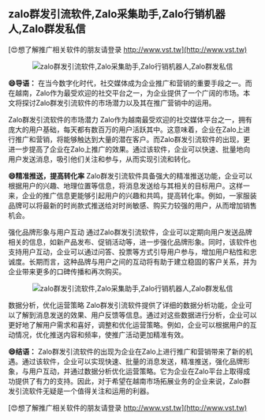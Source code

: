 ## **zalo群发引流软件,Zalo采集助手,Zalo行销机器人,Zalo群发私信**

[😍想了解推广相关软件的朋友请登录 http://www.vst.tw](http://www.vst.tw)

 <center><img src="https://vst.tw/MP4/tuiguang/png/8.png" alt="zalo群发引流软件,Zalo采集助手,Zalo行销机器人,Zalo群发私信"></center>

**😄导语：**
在当今数字化时代，社交媒体成为企业推广和营销的重要手段之一。而在越南，Zalo作为最受欢迎的社交平台之一，为企业提供了一个广阔的市场。本文将探讨Zalo群发引流软件的市场潜力以及其在推广营销中的运用。

Zalo群发引流软件的市场潜力
Zalo作为越南最受欢迎的社交媒体平台之一，拥有庞大的用户基础，每天都有数百万的用户活跃其中。这意味着，企业在Zalo上进行推广和营销，将能够触达到大量的潜在客户。而Zalo群发引流软件的出现，更进一步提高了企业在Zalo上推广的效果。通过该软件，企业可以快速、批量地向用户发送消息，吸引他们关注和参与，从而实现引流和转化。

**😄精准推送，提高转化率**
Zalo群发引流软件具备强大的精准推送功能，企业可以根据用户的兴趣、地理位置等信息，将消息发送给与其相关的目标用户。这样一来，企业的推广信息更能够引起用户的兴趣和共鸣，提高转化率。例如，一家服装品牌可以将最新的时尚款式推送给对时尚敏感、购买力较强的用户，从而增加销售机会。

强化品牌形象与用户互动
通过Zalo群发引流软件，企业可以定期向用户发送品牌相关的信息，如新产品发布、促销活动等，进一步强化品牌形象。同时，该软件也支持用户互动，企业可以通过问答、投票等方式引导用户参与，增加用户粘性和忠诚度。长期而言，这种品牌与用户之间的互动将有助于建立稳固的客户关系，并为企业带来更多的口碑传播和再次购买。

 <center><img src="https://vst.tw/MP4/tuiguang/png/5.png" alt="zalo群发引流软件,Zalo采集助手,Zalo行销机器人,Zalo群发私信"></center>

数据分析，优化运营策略
Zalo群发引流软件提供了详细的数据分析功能，企业可以了解到消息发送的效果、用户反馈等信息。通过对这些数据进行分析，企业可以更好地了解用户需求和喜好，调整和优化运营策略。例如，企业可以根据用户的互动情况，优化推送内容和频率，使推广活动更加精准有效。

**😄结语：**
Zalo群发引流软件的出现为企业在Zalo上进行推广和营销带来了新的机遇。通过该软件，企业可以实现快速、批量的消息发送，精准推送，强化品牌形象，与用户互动，并通过数据分析优化运营策略。它为企业在Zalo平台上取得成功提供了有力的支持。因此，对于希望在越南市场拓展业务的企业来说，Zalo群发引流软件无疑是一个值得关注和运用的利器。

[😍想了解推广相关软件的朋友请登录 http://www.vst.tw](http://www.vst.tw)



